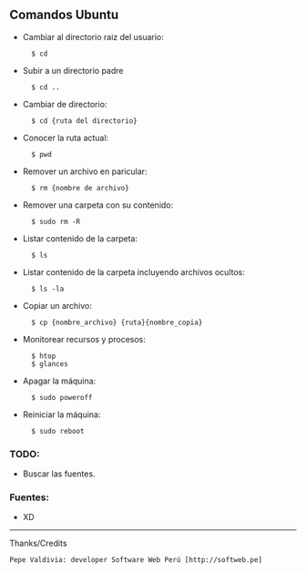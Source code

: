 ## Comandos Ubuntu

+ Cambiar al directorio raiz del usuario:

        $ cd
        
+ Subir a un directorio padre

        $ cd ..
        
+ Cambiar de directorio:

        $ cd {ruta del directorio}
    
+ Conocer la ruta actual:
        
        $ pwd
        
+ Remover un archivo en paricular:

        $ rm {nombre de archivo}

+ Remover una carpeta con su contenido:

        $ sudo rm -R
        
+ Listar contenido de la carpeta:

        $ ls
        
+ Listar contenido de la carpeta incluyendo archivos ocultos:

        $ ls -la
        
+ Copiar un archivo:

        $ cp {nombre_archivo} {ruta}{nombre_copia}
        
+ Monitorear recursos y procesos:

        $ htop
        $ glances
        
+ Apagar la máquina:

        $ sudo poweroff
        
+ Reiniciar la máquina:

        $ sudo reboot

### TODO:

+ Buscar las fuentes.

### Fuentes:

+ XD
---

 Thanks/Credits

    Pepe Valdivia: developer Software Web Perú [http://softweb.pe]
